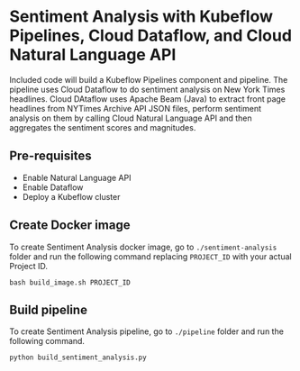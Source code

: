 # Sentiment Analysis with Kubeflow Pipelines, Cloud Dataflow, and Cloud Natural Language API

Included code will build a Kubeflow Pipelines component and pipeline. The pipeline uses Cloud Dataflow to do sentiment analysis on New York Times headlines. Cloud DAtaflow uses Apache Beam (Java) to extract front page headlines from NYTimes Archive API JSON files, perform sentiment analysis on them by calling Cloud Natural Language API and then aggregates the sentiment scores and magnitudes.

## Pre-requisites
* Enable Natural Language API
* Enable Dataflow
* Deploy a Kubeflow cluster

## Create Docker image
To create Sentiment Analysis docker image, go to `./sentiment-analysis` folder and run the following command replacing `PROJECT_ID` with your actual Project ID.

    bash build_image.sh PROJECT_ID

## Build pipeline
To create Sentiment Analysis pipeline, go to `./pipeline` folder and run the following command.

    python build_sentiment_analysis.py
